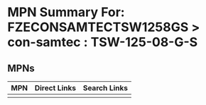 



# MPN Summary For: FZECONSAMTECTSW1258GS > con-samtec : TSW-125-08-G-S

## MPNs
  

|MPN|Direct Links|Search Links|
| :--- | :--- | :--- |
||||
